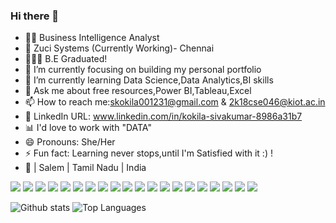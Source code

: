 ### Hi there 👋
-	👩‍💻 Business Intelligence Analyst 
-	🏢 Zuci Systems (Currently Working)- Chennai
-	👩🏼‍🎓 B.E Graduated!
- 🔭 I’m currently focusing on building my personal portfolio
- 🌱 I’m currently learning Data Science,Data Analytics,BI skills
- 💬 Ask me about free resources,Power BI,Tableau,Excel
- 📫 How to reach me:skokila001231@gmail.com & 2k18cse046@kiot.ac.in
-	💙 LinkedIn URL: www.linkedin.com/in/kokila-sivakumar-8986a31b7
-	📊 I'd love to work with "DATA"
- 😄 Pronouns: She/Her 
- ⚡ Fun fact: Learning never stops,until I'm Satisfied with it :) !
- 📍 | Salem | Tamil Nadu | India

<img src="https://img.shields.io/badge/-C-A8B9CC?logo=c&logoColor=fff"> <img src="https://img.shields.io/badge/-PYTHON-3776AB?logo=python&logoColor=fff">
<img src="https://img.shields.io/badge/-JAVA-007396?logo=java&logoColor=fff"> <img src="https://img.shields.io/badge/-CANVA-00C4CC?logo=canva&logoColor=fff">
<img src="https://img.shields.io/badge/-WIX-000000?logo=wix&logoColor=fff"> <img src="https://img.shields.io/badge/-MICROSOFT%20WORD-2B579A?logo=microsoft%20word&logoColor=fff">
<img src="https://img.shields.io/badge/-DATACAMP-03EF62?logo=datacamp&logoColor=fff"> <img src="https://img.shields.io/badge/-UDEMY-EC5252?logo=udemy&logoColor=fff">
<img src="https://img.shields.io/badge/-GOOGLE%20COLAB-F9AB00?logo=google%20colab&logoColor=fff"> <img src="https://img.shields.io/badge/-NUMPY-013243?logo=numpy&logoColor=fff">
<img src="https://img.shields.io/badge/-PANDAS-150458?logo=pandas&logoColor=fff">
<img src="https://img.shields.io/badge/-PANDAS-150458?logo=pandas&logoColor=fff">
<img src="https://img.shields.io/badge/Power%20BI-Dev-brightgreen">
<img src="https://img.shields.io/badge/Tableau-Desktop-blue">
<img src="https://img.shields.io/badge/MS%20Excel-ETL-brightgreen">
<img src="https://img.shields.io/badge/MS%20Powerpoint-presentations-red">
<img src="https://img.shields.io/badge/Figma-wireframing-blueviolet">
<img src="https://img.shields.io/badge/Sharepoint-Collaborate-9cf">
<img src="https://img.shields.io/badge/MS%20Azure-Portal-9cf">
<img src="https://img.shields.io/badge/Postman-API-orange">

![Github stats](https://github-readme-stats.vercel.app/api?username=KokilaSivakumar&count_private=true&show_icons=true&theme=radical)
![Top Languages](https://github-readme-stats.vercel.app/api/top-langs/?username=KOKILASIVAKUMAR&show_icons=true&theme=radical)
